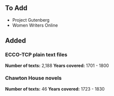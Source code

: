 ## To Add
* Project Gutenberg
* Women Writers Online

## Added
### ECCO-TCP plain text files
**Number of texts:** 2,188
**Years covered:** 1701 - 1800

### Chawton House novels
**Number of texts:** 46
**Years covered:** 1723 - 1830
